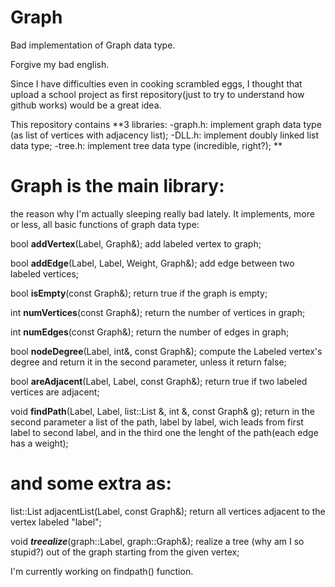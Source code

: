 # Graph
Bad implementation of Graph data type.

Forgive my bad english.

Since I have difficulties even in cooking scrambled eggs, 
I thought that upload a school project as first repository(just to try to understand how github works) would be a great idea.

This repository contains **3 libraries:
-graph.h:
    implement graph data type (as list of vertices with adjacency list);
-DLL.h:
    implement doubly linked list data type;
-tree.h:
    implement tree data type (incredible, right?);
**
# Graph is the main library: 
the reason why I'm actually sleeping really bad lately. It implements, more or less, all basic functions of graph data type:

bool **addVertex**(Label, Graph&);
    add labeled vertex to graph;

bool **addEdge**(Label, Label, Weight, Graph&);
    add edge between two labeled vertices;

bool **isEmpty**(const Graph&);
    return true if the graph is empty;

int **numVertices**(const Graph&);
    return the number of vertices in graph;

int **numEdges**(const Graph&);
    return the number of edges in graph;

bool **nodeDegree**(Label, int&, const Graph&);
    compute the Labeled vertex's degree and return it in the second parameter, unless it return false;

bool **areAdjacent**(Label, Label, const Graph&); 
    return true if two labeled vertices are adjacent;

void **findPath**(Label, Label, list::List &, int &, const Graph& g);
    return in the second parameter a list of the path, label by label, wich leads from first label to second label,
    and in the third one the lenght of the path(each edge has a weight);

# and some extra as:

list::List adjacentList(Label, const Graph&);
    return all vertices adjacent to the vertex labeled "label";

void ***treealize***(graph::Label, graph::Graph&);
    realize a tree (why am I so stupid?) out of the graph starting from the given vertex;

I'm currently working on findpath() function.
